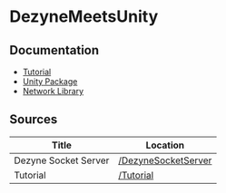 # DezyneMeetsUnity

## Documentation

* [Tutorial](https://github.com/dezyne/community/tree/master/DezyneMeetsUnity/Tutorial/Tutorial-Begin.md)
* [Unity Package](https://github.com/dezyne/community/tree/master/DezyneMeetsUnity/DMUnity.md)
* [Network Library](https://github.com/dezyne/community/tree/master/DezyneMeetsUnity/DMUNetworkData.md)

## Sources

| Title | Location |
|---|---|
| Dezyne Socket Server | [/DezyneSocketServer](https://github.com/dezyne/community/tree/master/DezyneMeetsUnity/DezyneSocketServer) |
| Tutorial | [/Tutorial](https://github.com/dezyne/community/tree/master/DezyneMeetsUnity/Tutorial) |
